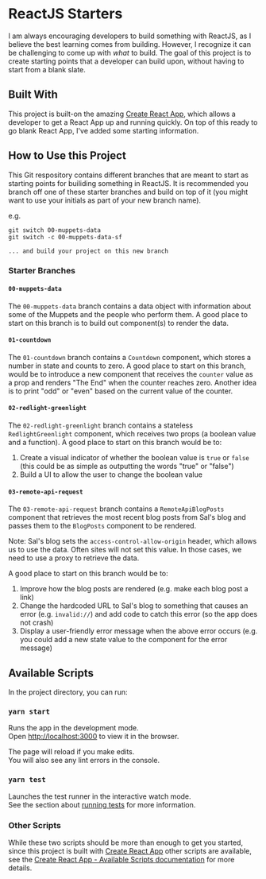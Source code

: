 # ReactJS Starters

I am always encouraging developers to build something with ReactJS, as I believe the best learning comes from building. However, I recognize it can be challenging to come up with _what_ to build. The goal of this project is to create starting points that a developer can build upon, without having to start from a blank slate.

## Built With

This project is built-on the amazing [Create React App](https://github.com/facebook/create-react-app), which allows a developer to get a React App up and running quickly. On top of this ready to go blank React App, I've added some starting information.

## How to Use this Project

This Git respository contains different branches that are meant to start as starting points for builiding something in ReactJS. It is recommended you branch off one of these starter branches and build on top of it (you might want to use your initials as part of your new branch name).

e.g.

```
git switch 00-muppets-data
git switch -c 00-muppets-data-sf

... and build your project on this new branch
```

### Starter Branches

#### `00-muppets-data`

The `00-muppets-data` branch contains a data object with information about some of the Muppets and the people who perform them. A good place to start on this branch is to build out component(s) to render the data.

#### `01-countdown`

The `01-countdown` branch contains a `Countdown` component, which stores a number in state and counts to zero. A good place to start on this branch, would be to introduce a new component that receives the `counter` value as a prop and renders "The End" when the counter reaches zero. Another idea is to print "odd" or "even" based on the current value of the counter.

#### `02-redlight-greenlight`

The `02-redlight-greenlight` branch contains a stateless `RedlightGreenlight` component, which receives two props (a boolean value and a function). A good place to start on this branch would be to:

1. Create a visual indicator of whether the boolean value is `true` or `false` (this could be as simple as outputting the words "true" or "false")
2. Build a UI to allow the user to change the boolean value

#### `03-remote-api-request`

The `03-remote-api-request` branch contains a `RemoteApiBlogPosts` component that retrieves the most recent blog posts from Sal's blog and passes them to the `BlogPosts` component to be rendered.

Note: Sal's blog sets the `access-control-allow-origin` header, which allows us to use the data. Often sites will not set this value. In those cases, we need to use a proxy to retrieve the data.

A good place to start on this branch would be to:

1. Improve how the blog posts are rendered (e.g. make each blog post a link)
2. Change the hardcoded URL to Sal's blog to something that causes an error (e.g. `invalid://`) and add code to catch this error (so the app does not crash)
3. Display a user-friendly error message when the above error occurs (e.g. you could add a new state value to the component for the error message)

## Available Scripts

In the project directory, you can run:

### `yarn start`

Runs the app in the development mode.\
Open [http://localhost:3000](http://localhost:3000) to view it in the browser.

The page will reload if you make edits.\
You will also see any lint errors in the console.

### `yarn test`

Launches the test runner in the interactive watch mode.\
See the section about [running tests](https://facebook.github.io/create-react-app/docs/running-tests) for more information.

### Other Scripts

While these two scripts should be more than enough to get you started, since this project is built with [Create React App](https://create-react-app.dev/) other scripts are available, see the [Create React App - Available Scripts documentation](https://create-react-app.dev/docs/available-scripts) for more details.
